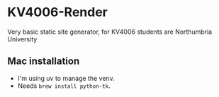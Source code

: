 # KV4006-Render
 Very basic static site generator, for KV4006 students are Northumbria University

## Mac installation
- I'm using uv to manage the venv.
- Needs `brew install python-tk`.
